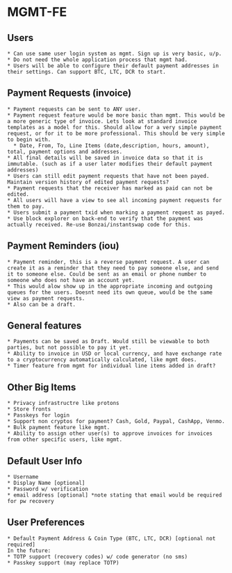 # MGMT-FE

## Users

    * Can use same user login system as mgmt. Sign up is very basic, u/p.
    * Do not need the whole application process that mgmt had.
    * Users will be able to configure their default payment addresses in their settings. Can support BTC, LTC, DCR to start.

## Payment Requests (invoice)

    * Payment requests can be sent to ANY user.
    * Payment request feature would be more basic than mgmt. This would be a more generic type of invoice. Lets look at standard invoice templates as a model for this. Should allow for a very simple payment request, or for it to be more professional. This should be very simple to begin with.
      * Date, From, To, Line Items (date,description, hours, amount), total, payment options and addresses.
    * All final details will be saved in invoice data so that it is immutable. (such as if a user later modifies their default payment addresses)
    * Users can still edit payment requests that have not been payed. Maintain version history of edited payment requests?
    * Payment requests that the receiver has marked as paid can not be edited.
    * All users will have a view to see all incoming payment requests for them to pay.
    * Users submit a payment txid when marking a payment request as payed.
    * Use block explorer on back-end to verify that the payment was actually received. Re-use Bonzai/instantswap code for this.

## Payment Reminders (iou)

    * Payment reminder, this is a reverse payment request. A user can create it as a reminder that they need to pay someone else, and send it to someone else. Could be sent as an email or phone number to someone who does not have an account yet.
    * This would alow show up in the appropriate incoming and outgoing queues for the users. Doesnt need its own queue, would be the same view as payment requests.
    * Also can be a draft.

## General features

    * Payments can be saved as Draft. Would still be viewable to both parties, but not possible to pay it yet.
    * Ability to invoice in USD or local currency, and have exchange rate to a cryptocurrency automatically calculated, like mgmt does.
    * Timer feature from mgmt for individual line items added in draft?

## Other Big Items

    * Privacy infrastructre like protons
    * Store fronts
    * Passkeys for login
    * Support non cryptos for payment? Cash, Gold, Paypal, CashApp, Venmo.
    * Bulk payment feature like mgmt.
    * Ability to assign other user(s) to approve invoices for invoices from other specific users, like mgmt.

## Default User Info
    * Username
    * Display Name [optional]
    * Password w/ verification
    * email address [optional] *note stating that email would be required for pw recovery

## User Preferences
    * Default Payment Address & Coin Type (BTC, LTC, DCR) [optional not required]
    In the future:
    * TOTP support (recovery codes) w/ code generator (no sms)
    * Passkey support (may replace TOTP)
